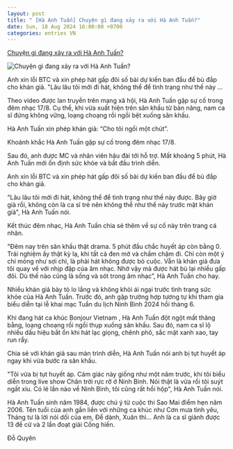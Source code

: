 ```yaml
---
layout: post
title: " [Hà Anh Tuấn] Chuyện gì đang xảy ra với Hà Anh Tuấn?"
date: Sun, 18 Aug 2024 16:00:00 +0700
categories: entries VN
---
```

[Chuyện gì đang xảy ra với Hà Anh Tuấn?](https://cafebiz.vn/chuyen-gi-dang-xay-ra-voi-ha-anh-tuan-176240818202147085.chn)

![Chuyện gì đang xảy ra với Hà Anh Tuấn?](https://cafebiz.cafebizcdn.vn/zoom/600_315/162123310254002176/2024/8/18/avatar1723987270182-1723987270379789615521.jpeg)

Anh xin lỗi BTC và xin phép hát gấp đôi số bài dự kiến ban đầu để bù đắp cho khán giả. "Lâu lâu tôi mới đi hát, không thể để tình trạng như thế này ...

Theo video được lan truyền trên mạng xã hội, Hà Anh Tuấn gặp sự cố trong đêm nhạc 17/8. Cụ thể, khi vừa xuất hiện trên sân khấu từ bàn nâng, nam ca sĩ đứng không vững, loạng choạng rồi ngồi bệt xuống sân khấu.

Hà Anh Tuấn xin phép khán giả: “Cho tôi ngồi một chút”.

Khoảnh khắc Hà Anh Tuấn gặp sự cố trong đêm nhạc 17/8.

Sau đó, anh được MC và nhân viên hậu đài tới hỗ trợ. Mất khoảng 5 phút, Hà Anh Tuấn mới ổn định sức khỏe và bắt đầu trình diễn.

Anh xin lỗi BTC và xin phép hát gấp đôi số bài dự kiến ban đầu để bù đắp cho khán giả.

"Lâu lâu tôi mới đi hát, không thể để tình trạng như thế này được. Bây giờ già rồi, không còn là ca sĩ trẻ nên không thể như thế này trước mặt khán giả", Hà Anh Tuấn nói.

Kết thúc đêm nhạc, Hà Anh Tuấn chia sẻ thêm về sự cố này trên trang cá nhân.

"Đêm nay trên sân khấu thật drama. 5 phút đầu chắc huyết áp còn bằng 0. Trải nghiệm ấy thật kỳ lạ, khi tất cả đen mờ và chầm chậm đi. Chỉ còn một ý chí mỏng như sợi chỉ, là phải hát không được bỏ cuộc. Vẫn là khán giả đưa tôi quay về với nhịp đập của âm nhạc. Nhờ vậy mà được hát bù lại nhiều gấp đôi. Dù thế nào cũng là sống và sót trong âm nhạc”, Hà Anh Tuấn cho hay.

Nhiều khán giả bày tỏ lo lắng và không khỏi ái ngại trước tình trạng sức khỏe của Hà Anh Tuấn. Trước đó, anh gặp trường hợp tương tự khi tham gia biểu diễn tại lễ khai mạc Tuần du lịch Ninh Bình 2024 hồi tháng 6.

Khi đang hát ca khúc Bonjour Vietnam , Hà Anh Tuấn đột ngột mất thăng bằng, loạng choạng rồi ngồi thụp xuống sân khấu. Sau đó, nam ca sĩ lộ nhiều dấu hiệu bất ổn khi hát lạc giọng, chênh phô, sắc mặt xanh xao, tay run rẩy.

Chia sẻ với khán giả sau màn trình diễn, Hà Anh Tuấn nói anh bị tụt huyết áp ngay khi vừa bước ra sân khấu.

"Tôi vừa bị tụt huyết áp. Cảm giác này giống như một năm trước, khi tôi biểu diễn trong live show Chân trời rực rỡ ở Ninh Bình. Nói thật là vừa rồi tôi suýt ngất xỉu. Có lẽ lần nào về Ninh Bình, tôi cũng rất hồi hộp", Hà Anh Tuấn nói.

Hà Anh Tuấn sinh năm 1984, được chú ý từ cuộc thi Sao Mai điểm hẹn năm 2006. Tên tuổi của anh gắn liền với những ca khúc như Cơn mưa tình yêu, Tháng tư là lời nói dối của em, Để dành, Xuân thì… Anh là ca sĩ giành được 13 đề cử và 2 lần đoạt giải Cống hiến.

Đỗ Quyên

